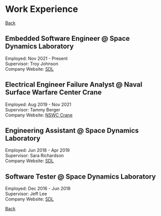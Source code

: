 # Work Experience

[Back](./)

## Embedded Software Engineer @ Space Dynamics Laboratory

Employed: Nov 2021 - Present  
Supervisor: Troy Johnson  
Company Website: [SDL](https://www.sdl.usu.edu/)

## Electrical Engineer Failure Analyst @ Naval Surface Warfare Center Crane

Employed: Aug 2019 - Nov 2021  
Supervisor: Tammy Berger  
Company Website: [NSWC Crane](https://www.navsea.navy.mil/Home/Warfare-Centers/NSWC-Crane/)

## Engineering Assistant @ Space Dynamics Laboratory

Employed: Jun 2018 - Apr 2019  
Supervisor: Sara Richardson  
Company Website: [SDL](https://www.sdl.usu.edu/)

## Software Tester @ Space Dynamics Laboratory

Employed: Dec 2016 - Jun 2018  
Supervisor: Jeff Lee  
Company Website: [SDL](https://www.sdl.usu.edu/)

[Back](./)
